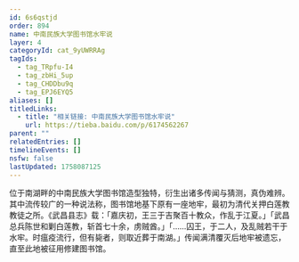 ```yaml
---
id: 6s6qstjd
order: 894
name: 中南民族大学图书馆水牢说
layer: 4
categoryId: cat_9yUWRRAg
tagIds:
  - tag_TRpfu-I4
  - tag_zbHi_5up
  - tag_CHDDbu9q
  - tag_EPJ6EYQ5
aliases: []
titledLinks:
  - title: "相关链接: 中南民族大学图书馆水牢说"
    url: https://tieba.baidu.com/p/6174562267
parent: ""
relatedEntries: []
timelineEvents: []
nsfw: false
lastUpdated: 1758087125
---
```


位于南湖畔的中南民族大学图书馆造型独特，衍生出诸多传闻与猜测，真伪难辨。其中流传较广的一种说法称，图书馆地基下原有一座地牢，最初为清代关押白莲教教徒之所。《武昌县志》载：「嘉庆初，王三于吉聚百十教众，作乱于江夏。」「武昌总兵陈世和剿白莲教，斩首七十余，虏贼酋。」「……囚王，于二人，及乱贼若干于水牢。时瘟疫流行，但有毙者，则取近葬于南湖。」传闻满清覆灭后地牢被遗忘，直至此地被征用修建图书馆。